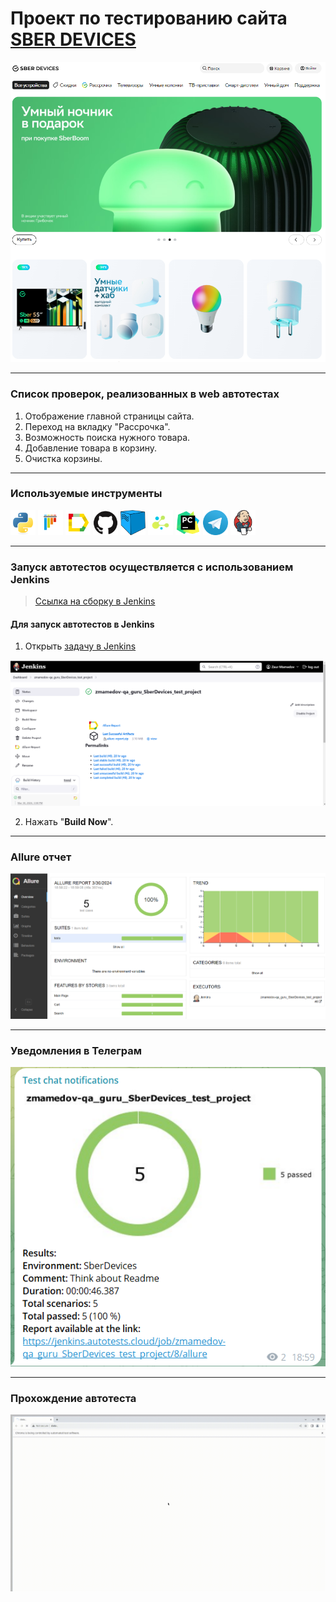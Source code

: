 # Проект по тестированию сайта <a target="_blank" href="https://sberdevices.ru/">SBER DEVICES</a>

![main page screenshot](SberDevices_test_project/pictures/sberdevices_main_page.png)

---
### Список проверок, реализованных в web автотестах
1. Отображение главной страницы сайта.
2. Переход на вкладку "Рассрочка".
3. Возможность поиска нужного товара.
4. Добавление товара в корзину.
5. Очистка корзины.

---

### Используемые инструменты
<img title="Python" src="SberDevices_test_project/pictures/icons/python.svg" height="40" width="40"/> <img title="Pytest" src="SberDevices_test_project/pictures/icons/pytest.svg" height="40" width="40"/> <img title="Allure Report" src="SberDevices_test_project/pictures/icons/allure_report.png" height="40" width="40"/> <img title="GitHub" src="SberDevices_test_project/pictures/icons/github.svg" height="40" width="40"/> <img title="Selenoid" src="SberDevices_test_project/pictures/icons/selenoid.png" height="40" width="40"/> <img title="Selene" src="SberDevices_test_project/pictures/icons/selene.png" height="40" width="40"/> <img title="Pycharm" src="SberDevices_test_project/pictures/icons/pycharm-original.svg" height="40" width="40"/> <img title="Telegram" src="SberDevices_test_project/pictures/icons/telegram.png" height="40" width="40"/> <img title="Jenkins" src="SberDevices_test_project/pictures/icons/jenkins-original.svg" height="40" width="40"/>

---

### Запуск автотестов осуществляется с использованием Jenkins
> [Ссылка на сборку в Jenkins](https://jenkins.autotests.cloud/job/zmamedov-qa_guru_SberDevices_test_project/)

#### Для запуск автотестов в Jenkins
1. Открыть [задачу в Jenkins](https://jenkins.autotests.cloud/job/zmamedov-qa_guru_SberDevices_test_project/)

![jenkins job main page](SberDevices_test_project/pictures/Jenkins_job_main_page.png)

2. Нажать "**Build Now**".

---

### Allure отчет

![allure_report main page](SberDevices_test_project/pictures/allure_report_main_page.png)

---

### Уведомления в Телеграм

![telegram_notification](SberDevices_test_project/pictures/tg_notification.png)

---

### Прохождение автотеста

![autotest](SberDevices_test_project/pictures/add_device_to_cart.gif)
